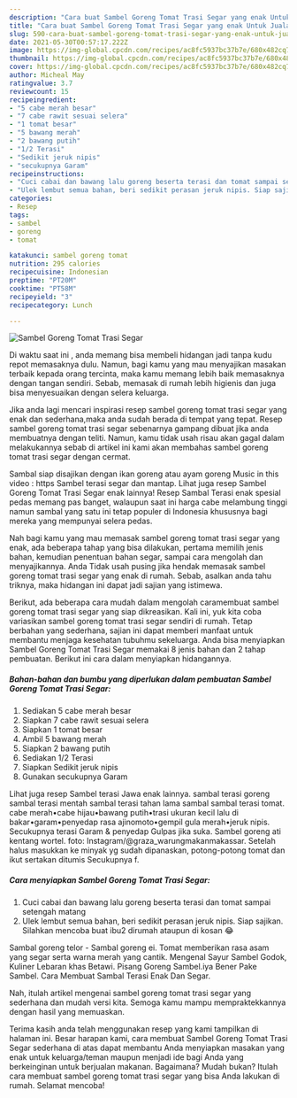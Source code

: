 ```yaml
---
description: "Cara buat Sambel Goreng Tomat Trasi Segar yang enak Untuk Jualan"
title: "Cara buat Sambel Goreng Tomat Trasi Segar yang enak Untuk Jualan"
slug: 590-cara-buat-sambel-goreng-tomat-trasi-segar-yang-enak-untuk-jualan
date: 2021-05-30T00:57:17.222Z
image: https://img-global.cpcdn.com/recipes/ac8fc5937bc37b7e/680x482cq70/sambel-goreng-tomat-trasi-segar-foto-resep-utama.jpg
thumbnail: https://img-global.cpcdn.com/recipes/ac8fc5937bc37b7e/680x482cq70/sambel-goreng-tomat-trasi-segar-foto-resep-utama.jpg
cover: https://img-global.cpcdn.com/recipes/ac8fc5937bc37b7e/680x482cq70/sambel-goreng-tomat-trasi-segar-foto-resep-utama.jpg
author: Micheal May
ratingvalue: 3.7
reviewcount: 15
recipeingredient:
- "5 cabe merah besar"
- "7 cabe rawit sesuai selera"
- "1 tomat besar"
- "5 bawang merah"
- "2 bawang putih"
- "1/2 Terasi"
- "Sedikit jeruk nipis"
- "secukupnya Garam"
recipeinstructions:
- "Cuci cabai dan bawang lalu goreng beserta terasi dan tomat sampai setengah matang"
- "Ulek lembut semua bahan, beri sedikit perasan jeruk nipis. Siap sajikan. Silahkan mencoba buat ibu2 dirumah ataupun di kosan 😂"
categories:
- Resep
tags:
- sambel
- goreng
- tomat

katakunci: sambel goreng tomat 
nutrition: 295 calories
recipecuisine: Indonesian
preptime: "PT20M"
cooktime: "PT58M"
recipeyield: "3"
recipecategory: Lunch

---
```



![Sambel Goreng Tomat Trasi Segar](https://img-global.cpcdn.com/recipes/ac8fc5937bc37b7e/680x482cq70/sambel-goreng-tomat-trasi-segar-foto-resep-utama.jpg)

Di waktu  saat ini , anda memang bisa membeli hidangan jadi tanpa kudu repot memasaknya dulu. Namun, bagi kamu yang mau menyajikan masakan terbaik kepada orang tercinta, maka kamu memang lebih baik memasaknya dengan tangan sendiri. Sebab, memasak di rumah lebih higienis dan juga bisa menyesuaikan dengan selera keluarga.

Jika anda lagi mencari inspirasi resep sambel goreng tomat trasi segar yang enak dan sederhana,maka anda sudah berada di tempat yang tepat. Resep sambel goreng tomat trasi segar  sebenarnya gampang dibuat jika anda membuatnya dengan teliti. Namun, kamu tidak usah risau akan gagal dalam melakukannya 
sebab di artikel ini kami akan membahas sambel goreng tomat trasi segar dengan cermat.  

Sambal siap disajikan dengan ikan goreng atau ayam goreng Music in this video : https Sambel terasi segar dan mantap. Lihat juga resep Sambel Goreng Tomat Trasi Segar enak lainnya! Resep Sambal Terasi enak spesial pedas memang pas banget, walaupun saat ini harga cabe melambung tinggi namun sambal yang satu ini tetap populer di Indonesia khususnya bagi mereka yang mempunyai selera pedas.

Nah bagi kamu yang mau memasak sambel goreng tomat trasi segar yang enak, ada beberapa tahap yang bisa dilakukan, pertama memilih jenis bahan, kemudian penentuan bahan segar, sampai cara mengolah dan menyajikannya. Anda Tidak usah pusing jika hendak memasak sambel goreng tomat trasi segar yang enak di rumah. Sebab, asalkan anda  tahu triknya, maka hidangan ini dapat jadi sajian yang istimewa.

Berikut, ada beberapa cara mudah dalam mengolah caramembuat sambel goreng tomat trasi segar yang siap dikreasikan. Kali ini, yuk kita coba variasikan sambel goreng tomat trasi segar sendiri di rumah. Tetap berbahan yang sederhana, sajian ini dapat memberi manfaat untuk membantu menjaga kesehatan tubuhmu sekeluarga. Anda bisa menyiapkan Sambel Goreng Tomat Trasi Segar memakai 8 jenis bahan dan 2 tahap pembuatan. Berikut ini cara dalam menyiapkan hidangannya.

<!--inarticleads1-->

##### Bahan-bahan dan bumbu yang diperlukan dalam pembuatan Sambel Goreng Tomat Trasi Segar:

1. Sediakan 5 cabe merah besar
1. Siapkan 7 cabe rawit sesuai selera
1. Siapkan 1 tomat besar
1. Ambil 5 bawang merah
1. Siapkan 2 bawang putih
1. Sediakan 1/2 Terasi
1. Siapkan Sedikit jeruk nipis
1. Gunakan secukupnya Garam


Lihat juga resep Sambel terasi Jawa enak lainnya. sambal terasi goreng sambal terasi mentah sambal terasi tahan lama sambal sambal terasi tomat. cabe merah•cabe hijau•bawang putih•trasi ukuran kecil lalu di bakar•garam•penyedap rasa ajinomoto•gempil gula merah•jeruk nipis. Secukupnya terasi Garam &amp; penyedap Gulpas jika suka. Sambel goreng ati kentang wortel. foto: Instagram/@graza_warungmakanmakassar. Setelah halus masukkan ke minyak yg sudah dipanaskan, potong-potong tomat dan ikut sertakan ditumis Secukupnya f. 

<!--inarticleads2-->

##### Cara menyiapkan Sambel Goreng Tomat Trasi Segar:

1. Cuci cabai dan bawang lalu goreng beserta terasi dan tomat sampai setengah matang
1. Ulek lembut semua bahan, beri sedikit perasan jeruk nipis. Siap sajikan. Silahkan mencoba buat ibu2 dirumah ataupun di kosan 😂


Sambal goreng telor - Sambal goreng ei. Tomat memberikan rasa asam yang segar serta warna merah yang cantik. Mengenal Sayur Sambel Godok, Kuliner Lebaran khas Betawi. Pisang Goreng Sambel.iya Bener Pake Sambel. Cara Membuat Sambal Terasi Enak Dan Segar. 

Nah, itulah artikel mengenai  sambel goreng tomat trasi segar  yang sederhana dan mudah versi kita. Semoga kamu mampu mempraktekkannya dengan hasil yang memuaskan. 

Terima kasih anda telah menggunakan resep yang kami tampilkan di halaman ini. Besar harapan kami, cara membuat  Sambel Goreng Tomat Trasi Segar sederhana di atas dapat membantu Anda menyiapkan masakan yang enak untuk keluarga/teman maupun menjadi ide bagi Anda yang berkeinginan untuk berjualan makanan. Bagaimana? Mudah bukan? Itulah cara membuat sambel goreng tomat trasi segar yang bisa Anda lakukan di rumah. Selamat mencoba!

